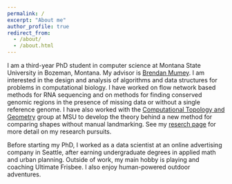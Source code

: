 ```yaml
---
permalink: /
excerpt: "About me"
author_profile: true
redirect_from:
  - /about/
  - /about.html
---
```

I am a third-year PhD student in computer science at Montana State University
in Bozeman, Montana.  My advisor is [Brendan
Mumey](https://brendanmumey.wordpress.com/).  I am interested in the design and
analysis of algorithms and data structures for problems in computational
biology. I have worked on flow network based methods for RNA sequencing and on
methods for finding conserved genomic regions in the presence of missing data
or without a single reference genome.
I have also worked with the [Computational Topology and
Geometry](https://www.cs.montana.edu/tda/index.html) group at MSU to develop
the theory behind a new method for comparing shapes without manual landmarking.
See my [reserch page](https://lgw2.github.io/research/) for more detail on my
research pursuits.

Before starting my PhD, I worked as a data scientist at an online advertising
company in Seattle, after earning undergraduate degrees in applied math and
urban planning.  Outside of work, my main hobby is playing and coaching
Ultimate Frisbee.  I also enjoy human-powered outdoor adventures.
